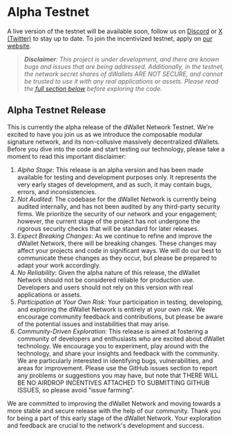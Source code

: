 # Alpha Testnet

A live version of the testnet will be available soon, follow us on [Discord](https://discord.gg/dWallet)
or [X (Twitter)](https://x.com/pera_io) to stay up to date.
To join the incentivized testnet, apply on [our website](https://dwallet.io).

> _***Disclaimer***: This project is under development, and there are known bugs and issues that are being addressed.
Additionally, in the testnet, the network secret shares of dWallets ARE NOT SECURE, and cannot be trusted to use it with
any real applications or assets. Please read the [full section below](#alpha-testnet-release) before exploring the
code._

## Alpha Testnet Release

This is currently the alpha release of the dWallet Network Testnet. We're excited to have you join us as we introduce
the composable modular signature network, and its non-collusive massively decentralized dWallets. Before you dive into
the code and start testing our technology, please take a moment to read this important disclaimer:

1. _Alpha Stage_: This release is an alpha version and has been made available for testing and development purposes
   only. It represents the very early stages of development, and as such, it may contain bugs, errors, and
   inconsistencies.
2. _Not Audited_: The codebase for the dWallet Network is currently being audited internally, and has not been audited
   by any third-party security firms. We prioritize the security of our network and your engagement; however, the
   current stage of the project has not undergone the rigorous security checks that will be standard for later releases.
3. _Expect Breaking Changes_: As we continue to refine and improve the dWallet Network, there will be breaking changes.
   These changes may affect your projects and code in significant ways. We will do our best to communicate these changes
   as they occur, but please be prepared to adapt your work accordingly.
4. _No Reliability_: Given the alpha nature of this release, the dWallet Network should not be considered reliable for
   production use. Developers and users should not rely on this version with real applications or assets.
5. _Participation at Your Own Risk_: Your participation in testing, developing, and exploring the dWallet Network is
   entirely at your own risk. We encourage community feedback and contributions, but please be aware of the potential
   issues and instabilities that may arise.
6. _Community-Driven Exploration_: This release is aimed at fostering a community of developers and enthusiasts who are
   excited about dWallet technology. We encourage you to experiment, play around with the technology, and share your
   insights and feedback with the community. We are particularly interested in identifying bugs, vulnerabilities, and
   areas for improvement. Please use the GitHub issues section to report any problems or suggestions you may have, but
   note that THERE WILL BE NO AIRDROP INCENTIVES ATTACHED TO SUBMITTING GITHUB ISSUES, so please avoid "issue farming".

We are committed to improving the dWallet Network and moving towards a more stable and secure release with the help of
our community. Thank you for being a part of this early stage of the dWallet Network. Your exploration and feedback are
crucial to the network's development and success.
